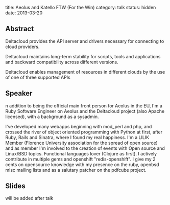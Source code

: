 title: Aeolus and Katello FTW (For the Win) 
category: talk
status: hidden
date: 2013-03-20

Abstract
---------

Deltacloud provides the API server and drivers necessary for connecting to
cloud providers.

Deltacloud maintains long-term stability for scripts, tools and applications
and backward compatibility across different versions.

Deltacloud enables management of resources in different clouds by the use of
one of three supported APIs

Speaker
-------

n addition to being the official main front person for Aeolus in the EU,
I'm a Ruby Software Engineer on Aeolus and the Deltacloud project (also Apache
licensed),
with a background as a sysadmin.

I've developed many webapps beginning with mod_perl and php, and crossed
the river of object oriented programming with Python at first, after Ruby,
Rails and Sinatra, where I found my real happiness.
I'm a LILIK Member (Florence University association for the spread of open
source)
and as member I'm involved to the creation of events with Open source and
Linux/BSD topics.
Functional languages lover (Clojure as first).
I actively contribute in multiple gems and openshift "redis-openshift".
I give my 2 cents on opensource knowledge with my presence on the ruby,
openbsd misc mailing lists and as a salutary patcher on the pdfcube project.

Slides
------
will be added after talk
